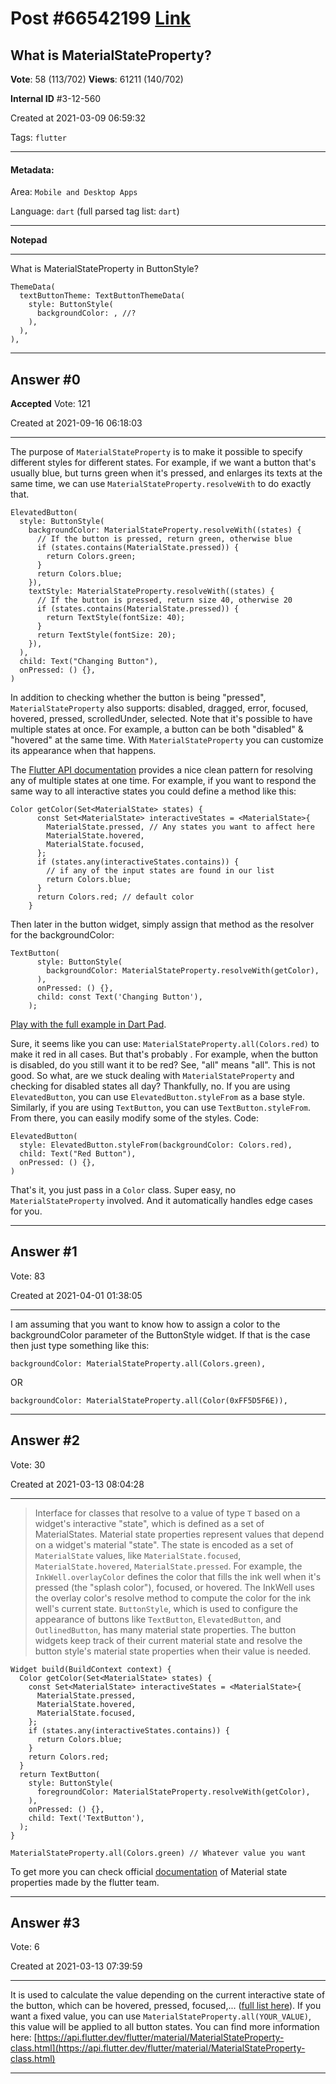 
# Post \#66542199 [Link](https://stackoverflow.com/questions/66542199/)

## What is MaterialStateProperty<Color>?

**Vote**: 58 (113/702) **Views**: 61211 (140/702) 

**Internal ID** \#3-12-560

Created at 2021-03-09 06:59:32

Tags: `flutter`

----------

#### Metadata:

Area: `Mobile and Desktop Apps`

Language: `dart` (full parsed tag list: `dart`)

----------

**Notepad**


----------

What is MaterialStateProperty in ButtonStyle?
```
ThemeData(
  textButtonTheme: TextButtonThemeData(
    style: ButtonStyle(
      backgroundColor: , //?
    ),
  ),
),
```



----------
        
## Answer \#0

**Accepted** Vote: 121

Created at 2021-09-16 06:18:03

------------

The purpose of `MaterialStateProperty` is to make it possible to specify different styles for different states.
[](https://i.stack.imgur.com/qYDk5.gif)
For example, if we want a button that's usually blue, but turns green when it's pressed, and enlarges its texts at the same time, we can use `MaterialStateProperty.resolveWith` to do exactly that.
```
ElevatedButton(
  style: ButtonStyle(
    backgroundColor: MaterialStateProperty.resolveWith((states) {
      // If the button is pressed, return green, otherwise blue
      if (states.contains(MaterialState.pressed)) {
        return Colors.green;
      }
      return Colors.blue;
    }),
    textStyle: MaterialStateProperty.resolveWith((states) {
      // If the button is pressed, return size 40, otherwise 20
      if (states.contains(MaterialState.pressed)) {
        return TextStyle(fontSize: 40);
      }
      return TextStyle(fontSize: 20);
    }),
  ),
  child: Text("Changing Button"),
  onPressed: () {},
)
```

In addition to checking whether the button is being "pressed", `MaterialStateProperty` also supports: disabled, dragged, error, focused, hovered, pressed, scrolledUnder, selected. Note that it's possible to have multiple states at once. For example, a button can be both "disabled" & "hovered" at the same time. With `MaterialStateProperty` you can customize its appearance when that happens.

The [Flutter API documentation](https://api.flutter.dev/flutter/material/MaterialStateProperty-class.html#material.MaterialStateProperty.1) provides a nice clean pattern for resolving any of multiple states at one time.  For example, if you want to respond the same way to all interactive states you could define a method like this:
```
Color getColor(Set<MaterialState> states) {
      const Set<MaterialState> interactiveStates = <MaterialState>{
        MaterialState.pressed, // Any states you want to affect here
        MaterialState.hovered,
        MaterialState.focused,
      };
      if (states.any(interactiveStates.contains)) {
        // if any of the input states are found in our list
        return Colors.blue;
      }
      return Colors.red; // default color
    }
```

Then later in the button widget, simply assign that method as the resolver for the backgroundColor:
```
TextButton(
      style: ButtonStyle(
        backgroundColor: MaterialStateProperty.resolveWith(getColor),
      ),
      onPressed: () {},
      child: const Text('Changing Button'),
    );
```

[Play with the full example in Dart Pad](https://api.flutter.dev/flutter/material/MaterialStateProperty-class.html#material.MaterialStateProperty.1).

Sure, it seems like you can use: `MaterialStateProperty.all(Colors.red)` to make it red in all cases. But that's probably . For example, when the button is disabled, do you still want it to be red?
[](https://i.stack.imgur.com/mth5q.png)
See, "all" means "all". This is not good.
So what, are we stuck dealing with `MaterialStateProperty` and checking for disabled states all day?
Thankfully, no. 
If you are using `ElevatedButton`, you can use `ElevatedButton.styleFrom` as a base style. Similarly, if you are using `TextButton`, you can use `TextButton.styleFrom`. From there, you can easily modify some of the styles.
[](https://i.stack.imgur.com/DrxaY.png)
Code:
```
ElevatedButton(
  style: ElevatedButton.styleFrom(backgroundColor: Colors.red),
  child: Text("Red Button"),
  onPressed: () {},
)
```

That's it, you just pass in a `Color` class. Super easy, no `MaterialStateProperty` involved. And it automatically handles edge cases for you.


------------
    
    
## Answer \#1

 Vote: 83

Created at 2021-04-01 01:38:05

------------

I am assuming that you want to know how to assign a color to the backgroundColor parameter of the ButtonStyle widget. If that is the case then just type something like this:
```
backgroundColor: MaterialStateProperty.all(Colors.green),
```

OR
```
backgroundColor: MaterialStateProperty.all(Color(0xFF5D5F6E)),
```



------------
    
    
## Answer \#2

 Vote: 30

Created at 2021-03-13 08:04:28

------------

> Interface for classes that resolve to a value of type `T` based on a widget's interactive "state", which is defined as a set of MaterialStates.
Material state properties represent values that depend on a widget's material "state". The state is encoded as a set of `MaterialState` values, like `MaterialState.focused`, `MaterialState.hovered`, `MaterialState.pressed`. For example, the `InkWell.overlayColor` defines the color that fills the ink well when it's pressed (the "splash color"), focused, or hovered. The InkWell uses the overlay color's resolve method to compute the color for the ink well's current state.
`ButtonStyle`, which is used to configure the appearance of buttons like `TextButton`, `ElevatedButton`, and `OutlinedButton`, has many material state properties. The button widgets keep track of their current material state and resolve the button style's material state properties when their value is needed.

```
Widget build(BuildContext context) {
  Color getColor(Set<MaterialState> states) {
    const Set<MaterialState> interactiveStates = <MaterialState>{
      MaterialState.pressed,
      MaterialState.hovered,
      MaterialState.focused,
    };
    if (states.any(interactiveStates.contains)) {
      return Colors.blue;
    }
    return Colors.red;
  }
  return TextButton(
    style: ButtonStyle(
      foregroundColor: MaterialStateProperty.resolveWith(getColor),
    ),
    onPressed: () {},
    child: Text('TextButton'),
  );
}
```


```
MaterialStateProperty.all(Colors.green) // Whatever value you want
```

To get more you can check official [documentation](https://api.flutter.dev/flutter/material/MaterialStateProperty-class.html) of Material state properties made by the flutter team.


------------
    
    
## Answer \#3

 Vote: 6

Created at 2021-03-13 07:39:59

------------

It is used to calculate the value depending on the current interactive state of the button, which can be hovered, pressed, focused,... ([full list here](https://api.flutter.dev/flutter/material/MaterialState-class.html)).
If you want a fixed value, you can use `MaterialStateProperty.all(YOUR_VALUE)`, this value will be applied to all button states.
You can find more information here: [https://api.flutter.dev/flutter/material/MaterialStateProperty-class.html](https://api.flutter.dev/flutter/material/MaterialStateProperty-class.html)


------------
    
    